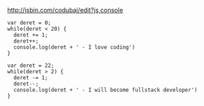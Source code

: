 http://jsbin.com/codubaj/edit?js,console

```
var deret = 0;
while(deret < 20) {
  deret += 1;
  deret++;
  console.log(deret + ' - I love coding')
}

var deret = 22;
while(deret > 2) {
  deret -= 1;
  deret--;
  console.log(deret + ' - I will become fullstack developer')
}
```